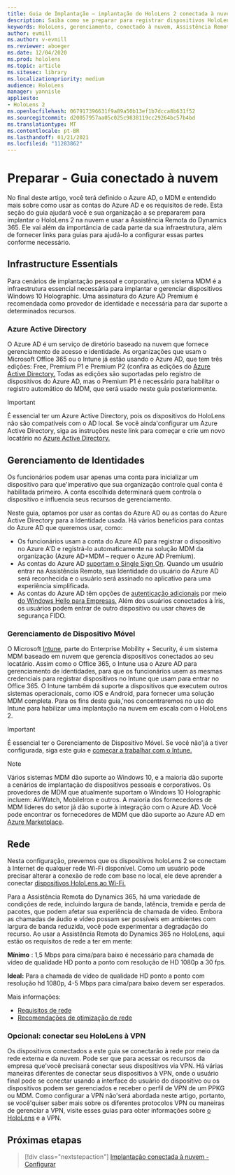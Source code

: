 ```yaml
---
title: Guia de Implantação – implantação do HoloLens 2 conectada à nuvem em escala com Assistência Remota - Preparar
description: Saiba como se preparar para registrar dispositivos HoloLens em uma rede conectada à nuvem usando o Azure Active Directory e o gerenciamento de identidades.
keywords: HoloLens, gerenciamento, conectado à nuvem, Assistência Remota, AAD, Azure AD, MDM, Gerenciamento de Dispositivo Móvel
author: evmill
ms.author: v-evmill
ms.reviewer: aboeger
ms.date: 12/04/2020
ms.prod: hololens
ms.topic: article
ms.sitesec: library
ms.localizationpriority: medium
audience: HoloLens
manager: yannisle
appliesto:
- HoloLens 2
ms.openlocfilehash: 067917396631f9a89a50b13ef1b7dcca8b631f52
ms.sourcegitcommit: d20057957aa05c025c9838119cc29264bc57b4bd
ms.translationtype: MT
ms.contentlocale: pt-BR
ms.lasthandoff: 01/21/2021
ms.locfileid: "11283862"
---
```

# Preparar - Guia conectado à nuvem

No final deste artigo, você terá definido o Azure AD, o MDM e entendido mais sobre como usar as contas do Azure AD e os requisitos de rede. Esta seção do guia ajudará você e sua organização a se prepararem para implantar o HoloLens 2 na nuvem e usar a Assistência Remota do Dynamics 365. Ele vai além da importância de cada parte da sua infraestrutura, além de fornecer links para guias para ajudá-lo a configurar essas partes conforme necessário.

## Infrastructure Essentials

Para cenários de implantação pessoal e corporativa, um sistema MDM é a infraestrutura essencial necessária para implantar e gerenciar dispositivos Windows 10 Holographic. Uma assinatura do Azure AD Premium é recomendada como provedor de identidade e necessária para dar suporte a determinados recursos.

### Azure Active Directory

O Azure AD é um serviço de diretório baseado na nuvem que fornece gerenciamento de acesso e identidade. As organizações que usam o Microsoft Office 365 ou o Intune já estão usando o Azure AD, que tem três edições: Free, Premium P1 e Premium P2 (confira as edições do [Azure Active Directory.](https://azure.microsoft.com/documentation/articles/active-directory-editions) Todas as edições são suportadas pelo registro de dispositivos do Azure AD, mas o Premium P1 é necessário para habilitar o registro automático do MDM, que será usado neste guia posteriormente.

> [!IMPORTANT]
> É essencial ter um Azure Active Directory, pois os dispositivos do HoloLens não são compatíveis com o AD local. Se você ainda&#39;configurar um Azure Active Directory, siga as instruções neste link para começar e crie um novo locatário no [Azure Active Directory.](https://docs.microsoft.com/azure/active-directory/fundamentals/active-directory-access-create-new-tenant)

## Gerenciamento de Identidades

Os funcionários podem usar apenas uma conta para inicializar um dispositivo para que&#39;imperativo que sua organização controle qual conta é habilitada primeiro. A conta escolhida determinará quem controla o dispositivo e influencia seus recursos de gerenciamento.

Neste guia, optamos [](https://docs.microsoft.com/hololens/hololens-identity) por usar as contas do Azure AD ou as contas do Azure Active Directory para a Identidade usada. Há vários benefícios para contas do Azure AD que queremos usar, como:

- Os funcionários usam a conta do Azure AD para registrar o dispositivo no Azure A&#39;D e registrá-lo automaticamente na solução MDM da organização (Azure AD+MDM – requer o Azure AD Premium).
- As contas do Azure AD [suportam o Single Sign On](https://docs.microsoft.com/azure/active-directory/manage-apps/what-is-single-sign-on). Quando um usuário entrar na Assistência Remota, sua Identidade do usuário do Azure AD será reconhecida e o usuário será assinado no aplicativo para uma experiência simplificada.
- As contas do Azure AD têm opções de [autenticação adicionais](https://docs.microsoft.com/hololens/hololens-identity) por meio [do Windows Hello para Empresas.](https://docs.microsoft.com/windows/security/identity-protection/hello-for-business/hello-identity-verification) Além dos usuários conectados à Íris, os usuários podem entrar de outro dispositivo ou usar chaves de segurança FIDO.

### Gerenciamento de Dispositivo Móvel

O Microsoft [Intune](https://docs.microsoft.com/mem/intune/fundamentals/what-is-intune), parte do Enterprise Mobility + Security, é um sistema MDM baseado em nuvem que gerencia dispositivos conectados ao seu locatário. Assim como o Office 365, o Intune usa o Azure AD para gerenciamento de identidades, para que os funcionários usem as mesmas credenciais para registrar dispositivos no Intune que usam para entrar no Office 365. O Intune também dá suporte a dispositivos que executem outros sistemas operacionais, como iOS e Android, para fornecer uma solução MDM completa. Para os fins deste guia,&#39;nos concentraremos no uso do Intune para habilizar uma implantação na nuvem em escala com o HoloLens 2.

> [!IMPORTANT]
> É essencial ter o Gerenciamento de Dispositivo Móvel. Se você não&#39;já a tiver configurada, siga este guia e [começar a trabalhar com o Intune.](https://docs.microsoft.com/mem/intune/fundamentals/free-trial-sign-up)

> [!NOTE]
> Vários sistemas MDM dão suporte ao Windows 10, e a maioria dão suporte a cenários de implantação de dispositivos pessoais e corporativos. Os provedores de MDM que atualmente suportam o Windows 10 Holographic incluem: AirWatch, MobileIron e outros. A maioria dos fornecedores de MDM líderes do setor já dão suporte à integração com o Azure AD. Você pode encontrar os fornecedores de MDM que dão suporte ao Azure AD em [Azure Marketplace](https://azure.microsoft.com/marketplace/).

## Rede

Nesta configuração, prevemos que os dispositivos holoLens 2 se conectam à Internet de qualquer rede Wi-Fi disponível. Como um usuário pode precisar alterar a conexão de rede com base no local, ele deve aprender a conectar [dispositivos HoloLens ao Wi-Fi.](https://docs.microsoft.com/hololens/hololens-network)

Para a Assistência Remota do Dynamics 365, há uma variedade de condições de rede, incluindo largura de banda, latência, tremida e perda de pacotes, que podem afetar sua experiência de chamada de vídeo. Embora as chamadas de áudio e vídeo possam ser possíveis em ambientes com largura de banda reduzida, você pode experimentar a degradação do recurso. Ao usar a Assistência Remota do Dynamics 365 no HoloLens, aqui estão os requisitos de rede a ter em mente:

**Mínimo** : 1,5 Mbps para cima/para baixo é necessário para chamada de vídeo de qualidade HD ponto a ponto com resolução de HD 1080p a 30 fps.

**Ideal:** Para a chamada de vídeo de qualidade HD ponto a ponto com resolução hd 1080p, 4-5 Mbps para cima/para baixo devem ser esperados.

Mais informações:

- [Requisitos de rede](https://docs.microsoft.com/dynamics365/mixed-reality/remote-assist/requirements#network-requirements)
- [Recomendações de otimização de rede](https://docs.microsoft.com/dynamics365/mixed-reality/remote-assist/requirements#dynamics-365-remote-assist-hololens)

### Opcional: conectar seu HoloLens à VPN

Os dispositivos conectados a este guia se conectarão à rede por meio da rede externa e da nuvem. Pode ser que para acessar os recursos da empresa que&#39;você precisará conectar seus dispositivos via VPN. Há várias maneiras diferentes de conectar seus dispositivos à VPN, onde o usuário final pode se conectar usando a interface do usuário do dispositivo ou os dispositivos podem ser gerenciados e receber o perfil de VPN de um PPKG ou MDM. Como configurar a VPN não&#39;será abordada neste artigo, portanto, se você&#39;quiser saber mais sobre os diferentes protocolos VPN ou maneiras de gerenciar a VPN, visite esses guias para obter informações sobre [o HoloLens](https://docs.microsoft.com/hololens/hololens-network#vpn) e a VPN.

## Próximas etapas

> [!div class="nextstepaction"]
> [Implantação conectada à nuvem - Configurar](hololens2-cloud-connected-configure.md)
